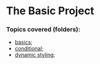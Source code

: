 # The Basic Project

### Topics covered (folders):

- [basics](/vue-basics/);
- [conditional](/vue-conditional/);
- [dynamic styling](/vue-dynamic-styling/);
